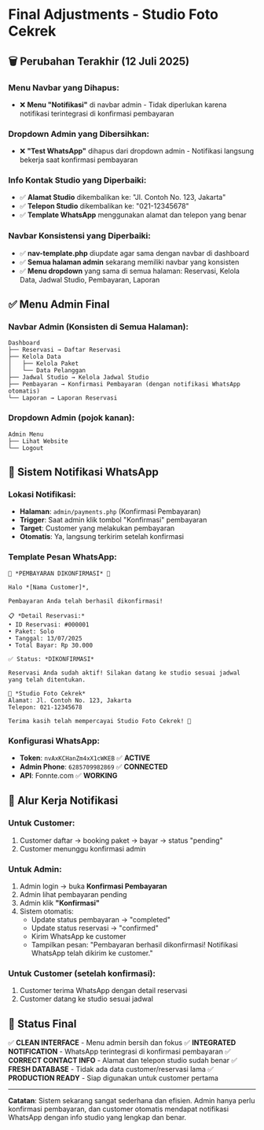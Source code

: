 # Final Adjustments - Studio Foto Cekrek

## 🗑️ Perubahan Terakhir (12 Juli 2025)

### Menu Navbar yang Dihapus:
- ❌ **Menu "Notifikasi"** di navbar admin - Tidak diperlukan karena notifikasi terintegrasi di konfirmasi pembayaran

### Dropdown Admin yang Dibersihkan:
- ❌ **"Test WhatsApp"** dihapus dari dropdown admin - Notifikasi langsung bekerja saat konfirmasi pembayaran

### Info Kontak Studio yang Diperbaiki:
- ✅ **Alamat Studio** dikembalikan ke: "Jl. Contoh No. 123, Jakarta"
- ✅ **Telepon Studio** dikembalikan ke: "021-12345678"
- ✅ **Template WhatsApp** menggunakan alamat dan telepon yang benar

### Navbar Konsistensi yang Diperbaiki:
- ✅ **nav-template.php** diupdate agar sama dengan navbar di dashboard
- ✅ **Semua halaman admin** sekarang memiliki navbar yang konsisten
- ✅ **Menu dropdown** yang sama di semua halaman: Reservasi, Kelola Data, Jadwal Studio, Pembayaran, Laporan

## ✅ Menu Admin Final

### Navbar Admin (Konsisten di Semua Halaman):
```
Dashboard
├── Reservasi → Daftar Reservasi
├── Kelola Data
│   ├── Kelola Paket
│   └── Data Pelanggan
├── Jadwal Studio → Kelola Jadwal Studio
├── Pembayaran → Konfirmasi Pembayaran (dengan notifikasi WhatsApp otomatis)
└── Laporan → Laporan Reservasi
```

### Dropdown Admin (pojok kanan):
```
Admin Menu
├── Lihat Website
└── Logout
```

## 📱 Sistem Notifikasi WhatsApp

### Lokasi Notifikasi:
- **Halaman**: `admin/payments.php` (Konfirmasi Pembayaran)
- **Trigger**: Saat admin klik tombol "Konfirmasi" pembayaran
- **Target**: Customer yang melakukan pembayaran
- **Otomatis**: Ya, langsung terkirim setelah konfirmasi

### Template Pesan WhatsApp:
```
🎉 *PEMBAYARAN DIKONFIRMASI* 🎉

Halo *[Nama Customer]*,

Pembayaran Anda telah berhasil dikonfirmasi!

📋 *Detail Reservasi:*
• ID Reservasi: #000001
• Paket: Solo
• Tanggal: 13/07/2025
• Total Bayar: Rp 30.000

✅ Status: *DIKONFIRMASI*

Reservasi Anda sudah aktif! Silakan datang ke studio sesuai jadwal yang telah ditentukan.

📍 *Studio Foto Cekrek*
Alamat: Jl. Contoh No. 123, Jakarta
Telepon: 021-12345678

Terima kasih telah mempercayai Studio Foto Cekrek! 📸
```

### Konfigurasi WhatsApp:
- **Token**: `nvAxKCHanZm4xX1cWKEB` ✅ **ACTIVE**
- **Admin Phone**: `6285709982869` ✅ **CONNECTED**
- **API**: Fonnte.com ✅ **WORKING**

## 🔄 Alur Kerja Notifikasi

### Untuk Customer:
1. Customer daftar → booking paket → bayar → status "pending"
2. Customer menunggu konfirmasi admin

### Untuk Admin:
1. Admin login → buka **Konfirmasi Pembayaran**
2. Admin lihat pembayaran pending
3. Admin klik **"Konfirmasi"**
4. Sistem otomatis:
   - Update status pembayaran → "completed"
   - Update status reservasi → "confirmed"
   - Kirim WhatsApp ke customer
   - Tampilkan pesan: "Pembayaran berhasil dikonfirmasi! Notifikasi WhatsApp telah dikirim ke customer."

### Untuk Customer (setelah konfirmasi):
1. Customer terima WhatsApp dengan detail reservasi
2. Customer datang ke studio sesuai jadwal

## 🎯 Status Final

✅ **CLEAN INTERFACE** - Menu admin bersih dan fokus
✅ **INTEGRATED NOTIFICATION** - WhatsApp terintegrasi di konfirmasi pembayaran
✅ **CORRECT CONTACT INFO** - Alamat dan telepon studio sudah benar
✅ **FRESH DATABASE** - Tidak ada data customer/reservasi lama
✅ **PRODUCTION READY** - Siap digunakan untuk customer pertama

---

**Catatan**: Sistem sekarang sangat sederhana dan efisien. Admin hanya perlu konfirmasi pembayaran, dan customer otomatis mendapat notifikasi WhatsApp dengan info studio yang lengkap dan benar.
